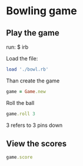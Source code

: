 # Bowling game

## Play the game
run:
	$ irb

Load the file:

```ruby
load './bowl.rb'
```

Than create the game

```ruby
game = Game.new
```

Roll the ball

```ruby
game.roll 3
```
3 refers to 3 pins down

## View the scores

```ruby
game.score
```